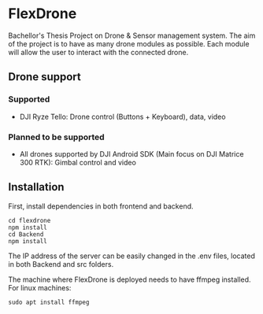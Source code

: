 # FlexDrone

Bachellor's Thesis Project on Drone & Sensor management system.
The aim of the project is to have as many drone modules as possible. Each module will allow the user to interact with the connected drone.

## Drone support

### Supported
- DJI Ryze Tello: Drone control (Buttons + Keyboard), data, video
### Planned to be supported
- All drones supported by DJI Android SDK (Main focus on DJI Matrice 300 RTK): Gimbal control and video

## Installation

First, install dependencies in both frontend and backend.

```
cd flexdrone
npm install
cd Backend
npm install
```
The IP address of the server can be easily changed in the .env files, located in both Backend and src folders.

The machine where FlexDrone is deployed needs to have ffmpeg installed.
For linux machines:

```sudo apt install ffmpeg```



